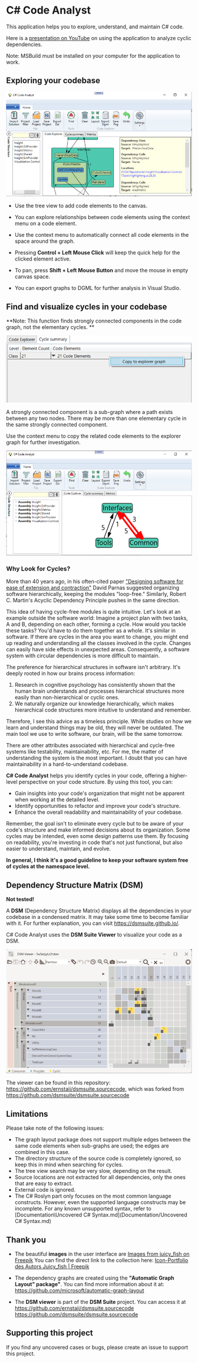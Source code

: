 # C# Code Analyst

This application helps you to explore, understand, and maintain C# code.

Here is a [presentation on YouTube](https://www.youtube.com/watch?v=o_r1CdQy0tY) on using the application to analyze cyclic dependencies.

Note: MSBuild must be installed on your computer for the application to work.

## Exploring your codebase

![image-20240731123233438](Images/code-explorer.png)

- Use the tree view to add code elements to the canvas.
- You can explore relationships between code elements using the context menu on a code element.
- Use the context menu to automatically connect all code elements in the space around the graph.
- Pressing **Control + Left Mouse Click** will keep the quick help for the clicked element active.
- To pan, press **Shift + Left Mouse Button** and move the mouse in empty canvas space.

- You can export graphs to DGML for further analysis in Visual Studio.

## Find and visualize cycles in your codebase

**Note:  This function finds strongly connected components in the code graph, not the elementary cycles. **



![](Images/cycle-summary.png)

A strongly connected component is a sub-graph where a path exists between any two nodes. There may be more than one elementary cycle in the same strongly connected component.

Use the context menu to copy the related code elements to the explorer graph for further investigation.

![](Images/cycle-graph.png)

### **Why Look for Cycles?**

More than 40 years ago, in his often-cited paper ["Designing software for ease of extension and contraction"](https://courses.cs.washington.edu/courses/cse503/08wi/parnas-1979.pdf) David Parnas suggested organizing software hierarchically, keeping the modules "loop-free." Similarly, Robert C. Martin's Acyclic Dependency Principle pushes in the same direction.

This idea of having cycle-free modules is quite intuitive. Let's look at an example outside the software world: Imagine a project plan with two tasks, A and B, depending on each other, forming a cycle. How would you tackle these tasks? You'd have to do them together as a whole. It's similar in software. If there are cycles in the area you want to change, you might end up reading and understanding all the classes involved in the cycle. Changes can easily have side effects in unexpected areas. Consequently, a software system with circular dependencies is more difficult to maintain.

The preference for hierarchical structures in software isn't arbitrary. It's deeply rooted in how our brains process information:

1. Research in cognitive psychology has consistently shown that the human brain understands and processes hierarchical structures more easily than non-hierarchical or cyclic ones.
2. We naturally organize our knowledge hierarchically, which makes hierarchical code structures more intuitive to understand and remember.

Therefore, I see this advice as a timeless principle. While studies on how we learn and understand things may be old, they will never be outdated. The main tool we use to write software, our brain, will be the same tomorrow.

There are other attributes associated with hierarchical and cycle-free systems like testability, maintainability, etc. For me, the matter of understanding the system is the most important. I doubt that you can have maintainability in a hard-to-understand codebase.

**C# Code Analyst** helps you identify cycles in your code, offering a higher-level perspective on your code structure. By using this tool, you can:

- Gain insights into your code's organization that might not be apparent when working at the detailed level.
- Identify opportunities to refactor and improve your code's structure.
- Enhance the overall readability and maintainability of your codebase.

Remember, the goal isn't to eliminate every cycle but to be aware of your code's structure and make informed decisions about its organization. Some cycles may be intended, even some design patterns use them. By focusing on readability, you're investing in code that's not just functional, but also easier to understand, maintain, and evolve.

**In general, I think it's a good guideline to keep your software system free of cycles at the namespace level.**

## Dependency Structure Matrix (DSM)

**Not tested!**

A **DSM** (Dependency Structure Matrix) displays all the dependencies in your codebase in a condensed matrix. It may take some time to become familiar with it. For further explanation, you can visit https://dsmsuite.github.io/.

C# Code Analyst uses the **DSM Suite Viewer** to visualize your code as a DSM.

<img src="Images/dsm-suite.png"  />

The viewer can be found in this repository:
https://github.com/ernstaii/dsmsuite.sourcecode,
which was forked from
https://github.com/dsmsuite/dsmsuite.sourcecode

## Limitations

Please take note of the following issues:

- The graph layout package does not support multiple edges between the same code elements when sub-graphs are used; the edges are combined in this case.
- The directory structure of the source code is completely ignored, so keep this in mind when searching for cycles.
- The tree view search may be very slow, depending on the result.
- Source locations are not extracted for all dependencies, only the ones that are easy to extract.
- External code is ignored.
- The C# Roslyn part only focuses on the most common language constructs. However, even the supported language constructs may be incomplete. For any known unsupported syntax, refer to [Documentation\Uncovered C# Syntax.md](Documentation/Uncovered C# Syntax.md)

## Thank you

- The beautiful **images** in the user interface are <a href="https://de.freepik.com/search">Images from juicy_fish on Freepik</a>
  You can find the direct link to the collection here: [Icon-Portfolio des Autors Juicy_fish | Freepik](https://de.freepik.com/autor/juicy-fish/icons)

- The dependency graphs are created using the **"Automatic Graph Layout" package"**. You can find more information about it at:
  https://github.com/microsoft/automatic-graph-layout

- The **DSM viewer** is part of the **DSM Suite** project. You can access it at
  https://github.com/ernstaii/dsmsuite.sourcecode
  https://github.com/dsmsuite/dsmsuite.sourcecode

## Supporting this project

If you find any uncovered cases or bugs, please create an issue to support this project.
